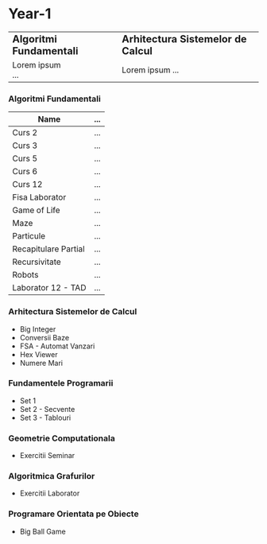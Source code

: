 # Year-1

<table border="0">
 <tr>
    <td><b style="font-size:20px">Algoritmi Fundamentali</b></td>
    <td><b style="font-size:20px">Arhitectura Sistemelor de Calcul</b></td>
 </tr>
 <tr>
    <td>Lorem ipsum <br>
        ...
    </td>
    <td>Lorem ipsum ...</td>
 </tr>
</table>



### Algoritmi Fundamentali

|Name  |...|
|------|---|
|Curs 2|...|
|Curs 3|...|
|Curs 5|...|
|Curs 6|...|
|Curs 12|...|
|Fisa Laborator|...|
|Game of Life|...|
|Maze|...|
|Particule|...|
|Recapitulare Partial|...|
|Recursivitate|...|
|Robots|...|
|Laborator 12 - TAD|...|

### Arhitectura Sistemelor de Calcul
- Big Integer
- Conversii Baze
- FSA - Automat Vanzari
- Hex Viewer
- Numere Mari

### Fundamentele Programarii
- Set 1
- Set 2 - Secvente
- Set 3 - Tablouri

### Geometrie Computationala
- Exercitii Seminar

### Algoritmica Grafurilor
- Exercitii Laborator

### Programare Orientata pe Obiecte
- Big Ball Game